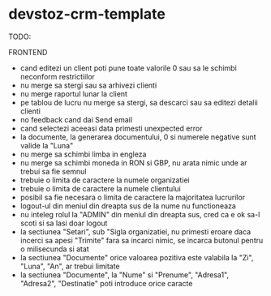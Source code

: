 # devstoz-crm-template

TODO:

FRONTEND

- cand editezi un client poti pune toate valorile 0 sau sa le schimbi neconform restrictiilor
- nu merge sa stergi sau sa arhivezi clienti
- nu merge raportul lunar la client
- pe tablou de lucru nu merge sa stergi, sa descarci sau sa editezi detalii clienti
- no feedback cand dai Send email
- cand selectezi aceeasi data primesti unexpected error
- la documente, la generarea documentului, 0 si numerele negative sunt valide la "Luna"
- nu merge sa schimbi limba in engleza
- nu merge sa schimbi moneda in RON si GBP, nu arata nimic unde ar trebui sa fie semnul
- trebuie o limita de caractere la numele organizatiei
- trebuie o limita de caractere la numele clientului
- posibil sa fie necesara o limita de caractere la majoritatea lucrurilor
- logout-ul din meniul din dreapta sus de la nume nu functioneaza
- nu inteleg rolul la "ADMIN" din meniul din dreapta sus, cred ca e ok sa-l scoti si sa lasi doar logout
- la sectiunea "Setari", sub "Sigla organizatiei, nu primesti eroare daca incerci sa apesi "Trimite" fara sa incarci nimic, se incarca butonul pentru o milisecunda si atat
- la sectiunea "Documente" orice valoarea pozitiva este valabila la "Zi", "Luna", "An", ar trebui limitate
- la sectiunea "Documente", la "Nume" si "Prenume", "Adresa1", "Adresa2", "Destinatie" poti introduce orice caracte
